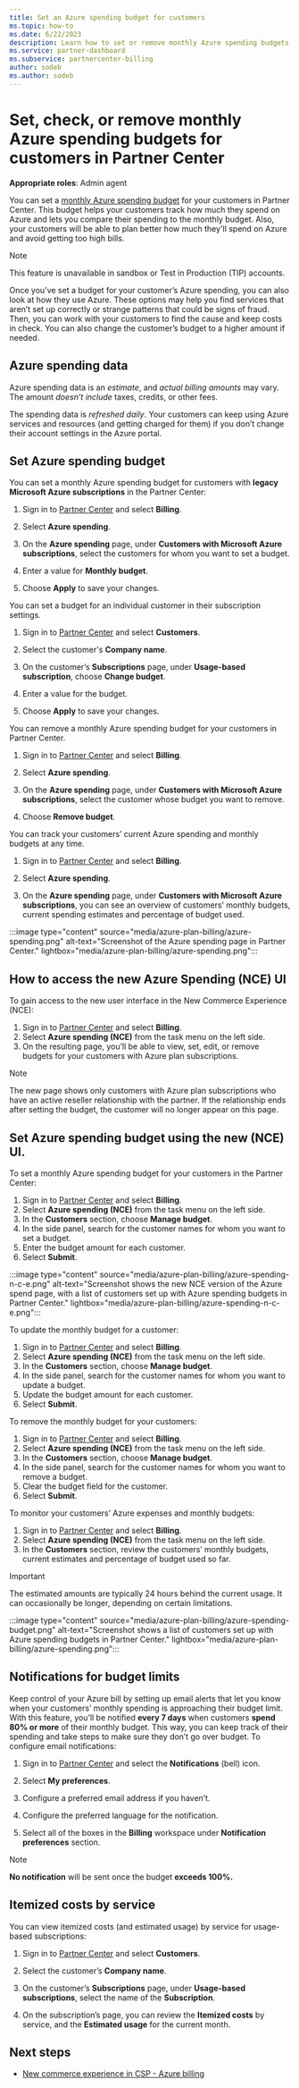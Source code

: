 ```yaml
---
title: Set an Azure spending budget for customers
ms.topic: how-to
ms.date: 6/22/2023
description: Learn how to set or remove monthly Azure spending budgets for your customers, and also to view Azure spending data and set budget-related notifications.
ms.service: partner-dashboard
ms.subservice: partnercenter-billing
author: sodeb
ms.author: sodeb
---
```


# Set, check, or remove monthly Azure spending budgets for customers in Partner Center

**Appropriate roles**: Admin agent

You can set a [monthly Azure spending budget](#set-azure-spending-budget) for your customers in Partner Center. This budget helps your customers track how much they spend on Azure and lets you compare their spending to the monthly budget. Also, your customers will be able to plan better how much they'll spend on Azure and avoid getting too high bills.

> [!NOTE]
> This feature is unavailable in sandbox or Test in Production (TIP) accounts.

Once you’ve set a budget for your customer’s Azure spending, you can also look at how they use Azure. These options may help you find services that aren’t set up correctly or strange patterns that could be signs of fraud. Then, you can work with your customers to find the cause and keep costs in check. You can also change the customer’s budget to a higher amount if needed.

## Azure spending data

Azure spending data is an *estimate*, and *actual billing amounts* may vary. The amount *doesn’t include* taxes, credits, or other fees.

The spending data is *refreshed daily*. Your customers can keep using Azure services and resources (and getting charged for them) if you don’t change their account settings in the Azure portal.

## Set Azure spending budget

You can set a monthly Azure spending budget for customers with **legacy Microsoft Azure subscriptions** in the Partner Center:

1. Sign in to [Partner Center](https://partner.microsoft.com/dashboard/home) and select **Billing**.

2. Select **Azure spending**.

3. On the **Azure spending** page, under **Customers with Microsoft Azure subscriptions**, select the customers for whom you want to set a budget.

4. Enter a value for **Monthly budget**.

5. Choose **Apply** to save your changes.

You can set a budget for an individual customer in their subscription settings.

1. Sign in to [Partner Center](https://partner.microsoft.com/dashboard/home) and select **Customers**.

2. Select the customer's **Company name**.

3. On the customer’s **Subscriptions** page, under **Usage-based subscription**, choose **Change budget**.

4. Enter a value for the budget.

5. Choose **Apply** to save your changes.

You can remove a monthly Azure spending budget for your customers in Partner Center.

1. Sign in to [Partner Center](https://partner.microsoft.com/dashboard/home) and select **Billing**.

2. Select **Azure spending**.

3. On the **Azure spending** page, under **Customers with Microsoft Azure subscriptions**, select the customer whose budget you want to remove.

4. Choose **Remove budget**.

You can track your customers’ current Azure spending and monthly budgets at any time.

1. Sign in to [Partner Center](https://partner.microsoft.com/dashboard/home) and select **Billing**.

2. Select **Azure spending**.

3. On the **Azure spending** page, under **Customers with Microsoft Azure subscriptions**, you can see an overview of customers’ monthly budgets, current spending estimates and percentage of budget used.

:::image type="content" source="media/azure-plan-billing/azure-spending.png"  alt-text="Screenshot of the Azure spending page in Partner Center." lightbox="media/azure-plan-billing/azure-spending.png":::

## How to access the new Azure Spending (NCE) UI

To gain access to the new user interface in the New Commerce Experience (NCE):

1. Sign in to [Partner Center](https://partner.microsoft.com/dashboard/home) and select **Billing**.
1. Select **Azure spending (NCE)** from the task menu on the left side.
1. On the resulting page, you’ll be able to view, set, edit, or remove budgets for your customers with Azure plan subscriptions.

> [!NOTE] 
> The new page shows only customers with Azure plan subscriptions who have an active reseller relationship with the partner. If the relationship ends after setting the budget, the customer will no longer appear on this page.

## Set Azure spending budget using the new (NCE) UI.

To set a monthly Azure spending budget for your customers in the Partner Center:

1. Sign in to [Partner Center](https://partner.microsoft.com/dashboard/home) and select **Billing**.
1. Select **Azure spending (NCE)** from the task menu on the left side.
1. In the **Customers** section, choose **Manage budget**.
1. In the side panel, search for the customer names for whom you want to set a budget.
1. Enter the budget amount for each customer.
1. Select **Submit**.

:::image type="content" source="media/azure-plan-billing/azure-spending-n-c-e.png"  alt-text="Screenshot shows the new NCE version of the Azure spend page, with a list of customers set up with Azure spending budgets in Partner Center." lightbox="media/azure-plan-billing/azure-spending-n-c-e.png":::

To update the monthly budget for a customer:

1. Sign in to [Partner Center](https://partner.microsoft.com/dashboard/home) and select **Billing**.
1. Select **Azure spending (NCE)** from the task menu on the left side.
1. In the **Customers** section, choose **Manage budget**.
1. In the side panel, search for the customer names for whom you want to update a budget.
1. Update the budget amount for each customer.
1. Select **Submit**.

To remove the monthly budget for your customers:

1. Sign in to [Partner Center](https://partner.microsoft.com/dashboard/home) and select **Billing**.
1. Select **Azure spending (NCE)** from the task menu on the left side.
1. In the **Customers** section, choose **Manage budget**.
1. In the side panel, search for the customer names for whom you want to remove a budget.
1. Clear the budget field for the customer.
1. Select **Submit**.

To monitor your customers’ Azure expenses and monthly budgets:

1. Sign in to [Partner Center](https://partner.microsoft.com/dashboard/home) and select **Billing**.
1. Select **Azure spending (NCE)** from the task menu on the left side.
1. In the **Customers** section, review the customers’ monthly budgets, current estimates and percentage of budget used so far.

> [!IMPORTANT] 
> The estimated amounts are typically 24 hours behind the current usage. It can occasionally be longer, depending on certain limitations.

:::image type="content" source="media/azure-plan-billing/azure-spending-budget.png"  alt-text="Screenshot shows a list of customers set up with Azure spending budgets in Partner Center." lightbox="media/azure-plan-billing/azure-spending.png":::

## Notifications for budget limits

Keep control of your Azure bill by setting up email alerts that let you know when your customers’ monthly spending is approaching their budget limit. With this feature, you’ll be notified **every 7 days** when customers **spend 80% or more** of their monthly budget. This way, you can keep track of their spending and take steps to make sure they don’t go over budget. To configure email notifications:

1. Sign in to [Partner Center](https://partner.microsoft.com/dashboard/home) and select the **Notifications** (bell) icon.

2. Select **My preferences**.

3. Configure a preferred email address if you haven’t.

4. Configure the preferred language for the notification.

5. Select all of the boxes in the **Billing** workspace under **Notification preferences** section.

> [!NOTE]
> **No notification** will be sent once the budget **exceeds 100%.**

## Itemized costs by service

You can view itemized costs (and estimated usage) by service for usage-based subscriptions:

1. Sign in to [Partner Center](https://partner.microsoft.com/dashboard/home) and select **Customers**.

2. Select the customer’s **Company name**.

3. On the customer’s **Subscriptions** page, under **Usage-based subscriptions**, select the name of the **Subscription**.

4. On the subscription’s page, you can review the **Itemized costs** by service, and the **Estimated usage** for the current month.

## Next steps

- [New commerce experience in CSP - Azure billing](azure-plan-billing.md)
